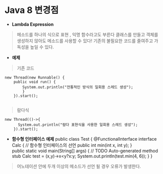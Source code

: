 Java 8 변경점
============================
+ **Lambda Expression**
> 메소드를 하나의 식으로 표현 , 익명 함수라고도 부른다
> 클래스를 만들고 객체를 생성하지 않아도 메소드를 사용할 수 있다!
> 기존의 불필요한 코드를 줄여주고 가독성을 높일 수 있다.

+ **예제**
> 기존 코드
<pre><code>new Thread(new Runnable() {
    public void run() {
        System.out.println("전통적인 방식의 일회용 스레드 생성");
        }
    }).start();
    </code></pre>
> 람다식
<pre><code>new Thread(()->{
      System.out.println("람다 표현식을 사용한 일회용 스레드 생성");
    }).start();
</code></pre>
+ **함수형 인터페이스 예제**
	public class Test {
		@FunctionalInterface
		interface Calc { // 함수형 인터페이스의 선언
	    	public int min(int x, int y);
		}	
		public static void main(String[] args) {
			// TODO Auto-generated method stub
			Calc test = (x,y)->x<y?x:y;
			System.out.println(test.min(4, 6));
			}
		}
> 어노테이션 안에 두개 이상의 메소드가 선언 될 경우 오류가 발생한다.


